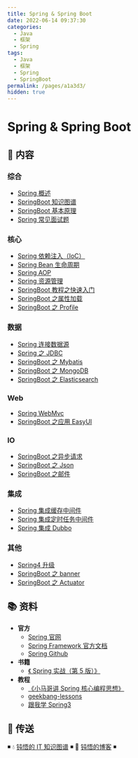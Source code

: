```yaml
---
title: Spring & Spring Boot
date: 2022-06-14 09:37:30
categories:
  - Java
  - 框架
  - Spring
tags:
  - Java
  - 框架
  - Spring
  - SpringBoot
permalink: /pages/a1a3d3/
hidden: true
---
```


# Spring & Spring Boot

## 📖 内容

### 综合

- [Spring 概述](00.Spring综合/01.Spring概述.md)
- [SpringBoot 知识图谱](00.Spring综合/21.SpringBoot知识图谱.md)
- [SpringBoot 基本原理](00.Spring综合/22.SpringBoot基本原理.md)
- [Spring 常见面试题](00.Spring综合/99.Spring常见面试题.md)

### 核心

- [Spring 依赖注入（IoC）](01.Spring核心/01.Spring依赖注入.md)
- [Spring Bean 生命周期](01.Spring核心/02.Spring生命周期.md)
- [Spring AOP](01.Spring核心/03.SpringAop.md)
- [Spring 资源管理](01.Spring核心/04.Spring资源管理.md)
- [SpringBoot 教程之快速入门](01.Spring核心/21.SpringBoot之快速入门.md)
- [SpringBoot 之属性加载](01.Spring核心/22.SpringBoot之属性加载.md)
- [SpringBoot 之 Profile](01.Spring核心/23.SpringBoot之Profile.md)

### 数据

- [Spring 连接数据源](02.Spring数据/01.Spring连接数据源.md)
- [Spring 之 JDBC](02.Spring数据/02.Spring之JDBC.md)
- [SpringBoot 之 Mybatis](02.Spring数据/22.SpringBoot之Mybatis.md)
- [SpringBoot 之 MongoDB](02.Spring数据/23.SpringBoot之MongoDB.md)
- [SpringBoot 之 Elasticsearch](02.Spring数据/24.SpringBoot之Elasticsearch.md)

### Web

- [Spring WebMvc](03.SpringWeb/01.SpringWebMvc.md)
- [SpringBoot 之应用 EasyUI](03.SpringWeb/21.SpringBoot之应用EasyUI.md)

### IO

- [SpringBoot 之异步请求](04.SpringIO/01.SpringBoot之异步请求.md)
- [SpringBoot 之 Json](04.SpringIO/02.SpringBoot之Json.md)
- [SpringBoot 之邮件](04.SpringIO/03.SpringBoot之邮件.md)

### 集成

- [Spring 集成缓存中间件](05.Spring集成/01.Spring集成缓存.md)
- [Spring 集成定时任务中间件](05.Spring集成/02.Spring集成调度器.md)
- [Spring 集成 Dubbo](05.Spring集成/03.Spring集成Dubbo.md)

### 其他

- [Spring4 升级](99.Spring其他/01.Spring4升级.md)
- [SpringBoot 之 banner](99.Spring其他/21.SpringBoot之banner.md)
- [SpringBoot 之 Actuator](99.Spring其他/22.SpringBoot之Actuator.md)

## 📚 资料

- **官方**
  - [Spring 官网](https://spring.io/)
  - [Spring Framework 官方文档](https://docs.spring.io/spring-framework/docs/current/spring-framework-reference/index.html)
  - [Spring Github](https://github.com/spring-projects/spring-framework)
- **书籍**
  - [《 Spring 实战（第 5 版）》](https://book.douban.com/subject/34949443/)
- **教程**
  - [《小马哥讲 Spring 核心编程思想》](https://time.geekbang.org/course/intro/265)
  - [geekbang-lessons](https://github.com/geektime-geekbang/geekbang-lessons)
  - [跟我学 Spring3](http://jinnianshilongnian.iteye.com/blog/1482071)

## 🚪 传送

◾ 💧 [钝悟的 IT 知识图谱](https://dunwu.github.io/waterdrop/) ◾ 🎯 [钝悟的博客](https://dunwu.github.io/blog/) ◾
